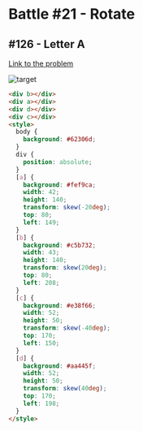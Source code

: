 # Battle #21 - Rotate

## #126 - Letter A

[Link to the problem](https://cssbattle.dev/play/126)

![target](https://cssbattle.dev/targets/126.png)


```html
<div b></div>
<div a></div>
<div d></div>
<div c></div>
<style>
  body {
    background: #62306d;
  }
  div {
    position: absolute;
  }
  [a] {
    background: #fef9ca;
    width: 42;
    height: 140;
    transform: skew(-20deg);
    top: 80;
    left: 149;
  }
  [b] {
    background: #c5b732;
    width: 43;
    height: 140;
    transform: skew(20deg);
    top: 80;
    left: 208;
  }
  [c] {
    background: #e38f66;
    width: 52;
    height: 50;
    transform: skew(-40deg);
    top: 170;
    left: 150;
  }
  [d] {
    background: #aa445f;
    width: 52;
    height: 50;
    transform: skew(40deg);
    top: 170;
    left: 198;
  }
</style>
```
